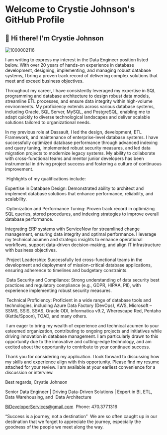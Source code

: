 
# Welcome to Crystie Johnson's GitHub Profile

## 👋 Hi there! I'm Crystie Johnson 

![1000002116](https://github.com/user-attachments/assets/1928d91c-04a6-4df7-ae57-9be69df00479)

I am writing to express my interest in the Data Engineer position listed below. With over 20 years of hands-on experience in database development, designing, implementing, and managing robust database systems, I bring a proven track record of delivering complex solutions that meet and exceed business objectives. 

Throughout my career, I have consistently leveraged my expertise in SQL programming and database architecture to design robust data models, streamline ETL processes, and ensure data integrity within high-volume environments. My proficiency extends across various database systems, including Oracle, SQL Server, MySQL, and PostgreSQL, enabling me to adapt quickly to diverse technological landscapes and deliver scalable solutions tailored to organizational needs.

In my previous role at Dassault, I led the design, development, ETL Framework, and maintenance of enterprise-level database systems. I have successfully optimized database performance through advanced indexing and query tuning, implemented robust security measures, and led data migration projects to modernize legacy systems. My ability to collaborate with cross-functional teams and mentor junior developers has been instrumental in driving project success and fostering a culture of continuous improvement.

 Highlights of my qualifications include: 

Expertise in Database Design: Demonstrated ability to architect and implement database solutions that enhance performance, reliability, and scalability.

 Optimization and Performance Tuning: Proven track record in optimizing SQL queries, stored procedures, and indexing strategies to improve overall database performance.

Integrating ERP systems with ServiceNow for streamlined change management, ensuring data integrity and optimal performance. I leverage my technical acumen and strategic insights to enhance operational workflows, support data-driven decision-making, and align IT infrastructure with business objectives.

 Project Leadership: Successfully led cross-functional teams in the development and deployment of mission-critical database applications, ensuring adherence to timelines and budgetary constraints.

 Data Security and Compliance: Strong understanding of data security best practices and regulatory compliance (e.g., GDPR, HIPAA, PII), with experience implementing robust security measures.

 Technical Proficiency: Proficient in a wide range of database tools and technologies, including Azure Data Factory (DevOps), AWS, Microsoft – SSMS, SSIS, SSAS, Oracle ODI, Informatica v9.2, Wherescape Red, Pentaho (Kettle/Spoon), TOAD, and many others.

 I am eager to bring my wealth of experience and technical acumen to your esteemed organization, contributing to ongoing projects and initiatives while driving innovation in database management. I am particularly drawn to this opportunity due to the innovative and cutting-edge technology, and am excited about the opportunity to contribute to your continued success.

Thank you for considering my application. I look forward to discussing how my skills and experience align with this opportunity. Please find my resume attached for your review. I am available at your earliest convenience for a discussion or interview.


Best regards,
Crystie Johnson

Senior Data Engineer | Driving Data-Driven Solutions | Expert in BI, ETL, Data Warehousing, and  Data Architecture

BiDeveloperServices@gmail.com 
Phone: 470.377.1316

“Success is a journey, not a destination” 
We are so often caught up in our destination that we forget to appreciate
the journey, especially the goodness of the people we meet along the way.


